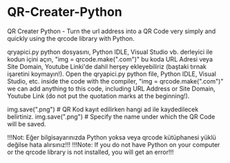# QR-Creater-Python
QR Creater Python - Turn the url address into a QR Code very simply and quickly using the qrcode library with Python.

qryapici.py python dosyasını, Python IDLE, Visual Studio vb. derleyici ile kodun içini açın, "img = qrcode.make(".com")" bu koda URL Adresi veya Site Domain, Youtube Linki'de dahil herşey ekleyebiliriz (baştaki tırnak işaretini koymayın!).
Open the qryapici.py python file, Python IDLE, Visual Studio, etc. inside the code with the compiler, "img = qrcode.make(".com")" we can add anything to this code, including URL Address or Site Domain, Youtube Link (do not put the quotation marks at the beginning!).

img.save(".png") # QR Kod kayıt edilirken hangi ad ile kaydedilecek belirtiniz.
img.save(".png") # Specify the name under which the QR Code will be saved.

!!!Not: Eğer bilgisayarınızda Python yoksa veya qrcode kütüphanesi yüklü değilse hata alırsınız!!!
!!!Note: If you do not have Python on your computer or the qrcode library is not installed, you will get an error!!!
